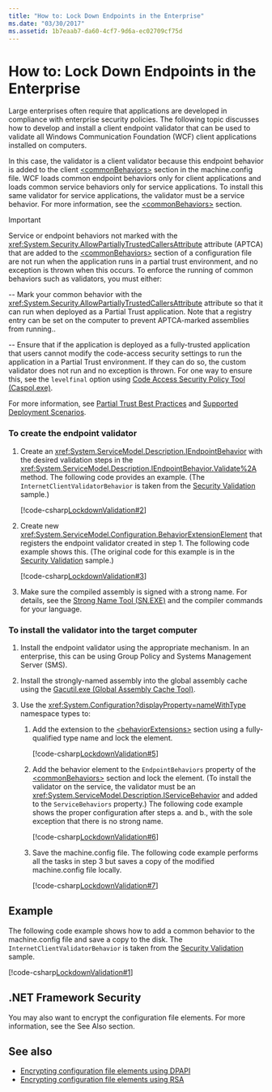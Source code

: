 ```yaml
---
title: "How to: Lock Down Endpoints in the Enterprise"
ms.date: "03/30/2017"
ms.assetid: 1b7eaab7-da60-4cf7-9d6a-ec02709cf75d
---
```

# How to: Lock Down Endpoints in the Enterprise
Large enterprises often require that applications are developed in compliance with enterprise security policies. The following topic discusses how to develop and install a client endpoint validator that can be used to validate all Windows Communication Foundation (WCF) client applications installed on computers.  
  
 In this case, the validator is a client validator because this endpoint behavior is added to the client [\<commonBehaviors>](../../../../docs/framework/configure-apps/file-schema/wcf/commonbehaviors.md) section in the machine.config file. WCF loads common endpoint behaviors only for client applications and loads common service behaviors only for service applications. To install this same validator for service applications, the validator must be a service behavior. For more information, see the [\<commonBehaviors>](../../../../docs/framework/configure-apps/file-schema/wcf/commonbehaviors.md) section.  
  
> [!IMPORTANT]
>  Service or endpoint behaviors not marked with the <xref:System.Security.AllowPartiallyTrustedCallersAttribute> attribute (APTCA) that are added to the [\<commonBehaviors>](../../../../docs/framework/configure-apps/file-schema/wcf/commonbehaviors.md) section of a configuration file are not run when the application runs in a partial trust environment, and no exception is thrown when this occurs. To enforce the running of common behaviors such as validators, you must either:  
>   
>  -- Mark your common behavior with the <xref:System.Security.AllowPartiallyTrustedCallersAttribute> attribute so that it can run when deployed as a Partial Trust application. Note that a registry entry can be set on the computer to prevent APTCA-marked assemblies from running..  
>   
>  -- Ensure that if the application is deployed as a fully-trusted application that users cannot modify the code-access security settings to run the application in a Partial Trust environment. If they can do so, the custom validator does not run and no exception is thrown. For one way to ensure this, see the `levelfinal` option using [Code Access Security Policy Tool (Caspol.exe)](https://go.microsoft.com/fwlink/?LinkId=248222).  
>   
>  For more information, see [Partial Trust Best Practices](../../../../docs/framework/wcf/feature-details/partial-trust-best-practices.md) and [Supported Deployment Scenarios](../../../../docs/framework/wcf/feature-details/supported-deployment-scenarios.md).  
  
### To create the endpoint validator  
  
1. Create an <xref:System.ServiceModel.Description.IEndpointBehavior> with the desired validation steps in the <xref:System.ServiceModel.Description.IEndpointBehavior.Validate%2A> method. The following code provides an example. (The `InternetClientValidatorBehavior` is taken from the [Security Validation](../../../../docs/framework/wcf/samples/security-validation.md) sample.)  
  
     [!code-csharp[LockdownValidation#2](../../../../samples/snippets/csharp/VS_Snippets_CFX/lockdownvalidation/cs/internetclientvalidatorbehavior.cs#2)]  
  
2. Create new <xref:System.ServiceModel.Configuration.BehaviorExtensionElement> that registers the endpoint validator created in step 1. The following code example shows this. (The original code for this example is in the [Security Validation](../../../../docs/framework/wcf/samples/security-validation.md) sample.)  
  
     [!code-csharp[LockdownValidation#3](../../../../samples/snippets/csharp/VS_Snippets_CFX/lockdownvalidation/cs/internetclientvalidatorelement.cs#3)]  
  
3. Make sure the compiled assembly is signed with a strong name. For details, see the [Strong Name Tool (SN.EXE)](https://go.microsoft.com/fwlink/?LinkId=248217) and the compiler commands for your language.  
  
### To install the validator into the target computer  
  
1. Install the endpoint validator using the appropriate mechanism. In an enterprise, this can be using Group Policy and Systems Management Server (SMS).  
  
2. Install the strongly-named assembly into the global assembly cache using the [Gacutil.exe (Global Assembly Cache Tool)](../../../../docs/framework/tools/gacutil-exe-gac-tool.md).  
  
3. Use the <xref:System.Configuration?displayProperty=nameWithType> namespace types to:  
  
    1. Add the extension to the [\<behaviorExtensions>](../../../../docs/framework/configure-apps/file-schema/wcf/behaviorextensions.md) section using a fully-qualified type name and lock the element.  
  
         [!code-csharp[LockdownValidation#5](../../../../samples/snippets/csharp/VS_Snippets_CFX/lockdownvalidation/cs/hostapplication.cs#5)]  
  
    2. Add the behavior element to the `EndpointBehaviors` property of the [\<commonBehaviors>](../../../../docs/framework/configure-apps/file-schema/wcf/commonbehaviors.md) section and lock the element. (To install the validator on the service, the validator must be an <xref:System.ServiceModel.Description.IServiceBehavior> and added to the `ServiceBehaviors` property.) The following code example shows the proper configuration after steps a. and b., with the sole exception that there is no strong name.  
  
         [!code-csharp[LockdownValidation#6](../../../../samples/snippets/csharp/VS_Snippets_CFX/lockdownvalidation/cs/hostapplication.cs#6)]  
  
    3. Save the machine.config file. The following code example performs all the tasks in step 3 but saves a copy of the modified machine.config file locally.  
  
         [!code-csharp[LockdownValidation#7](../../../../samples/snippets/csharp/VS_Snippets_CFX/lockdownvalidation/cs/hostapplication.cs#7)]  
  
## Example  
 The following code example shows how to add a common behavior to the machine.config file and save a copy to the disk. The `InternetClientValidatorBehavior` is taken from the [Security Validation](../../../../docs/framework/wcf/samples/security-validation.md) sample.  
  
 [!code-csharp[LockdownValidation#1](../../../../samples/snippets/csharp/VS_Snippets_CFX/lockdownvalidation/cs/hostapplication.cs#1)]  
  
## .NET Framework Security  
 You may also want to encrypt the configuration file elements. For more information, see the See Also section.  
  
## See also

- [Encrypting configuration file elements using DPAPI](https://go.microsoft.com/fwlink/?LinkId=94954)
- [Encrypting configuration file elements using RSA](https://go.microsoft.com/fwlink/?LinkId=94955)
